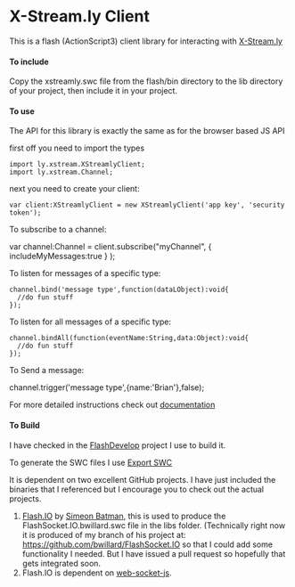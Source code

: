 X-Stream.ly Client
==================

This is a flash (ActionScript3) client library for interacting with [X-Stream.ly](http://x-stream.ly)


#### To include

Copy the xstreamly.swc file from the flash/bin directory to the lib directory of your project, then include it in your project.


#### To use

The API for this library is exactly the same as for the browser based JS API

first off you need to import the types

    import ly.xstream.XStreamlyClient;
    import ly.xstream.Channel;


next you need to create your client:

    var client:XStreamlyClient = new XStreamlyClient('app key', 'security token');
  
To subscribe to a channel:

   var channel:Channel = client.subscribe("myChannel", { includeMyMessages:true } );

To listen for messages of a specific type:

    channel.bind('message type',function(dataLObject):void{
      //do fun stuff
    });
  
To listen for all messages of a specific type:

    channel.bindAll(function(eventName:String,data:Object):void{
      //do fun stuff
    });
  
To Send a message:

   channel.trigger('message type',{name:'Brian'},false);
   
   
For more detailed instructions check out [documentation](http://x-stream.ly/documentation.html)

#### To Build

I have checked in the [FlashDevelop](http://www.flashdevelop.org/) project I use to build it.

To generate the SWC files I use [Export SWC](http://sourceforge.net/projects/exportswc/)

It is dependent on two excellent GitHub projects.  I have just included the binaries that I referenced but I encourage you 
to check out the actual projects.

   1) [Flash.IO](https://github.com/simb/FlashSocket.IO) by [Simeon Batman](https://github.com/simb), this is used to produce the
   FlashSocket.IO.bwillard.swc file in the libs folder.  (Technically right now it is produced of my branch of his project at: 
   https://github.com/bwillard/FlashSocket.IO so that I could add some functionality I needed.  But I have issued a pull request
   so hopefully that gets integrated soon.
   2) Flash.IO is dependent on [web-socket-js](https://github.com/simb/web-socket-js).
